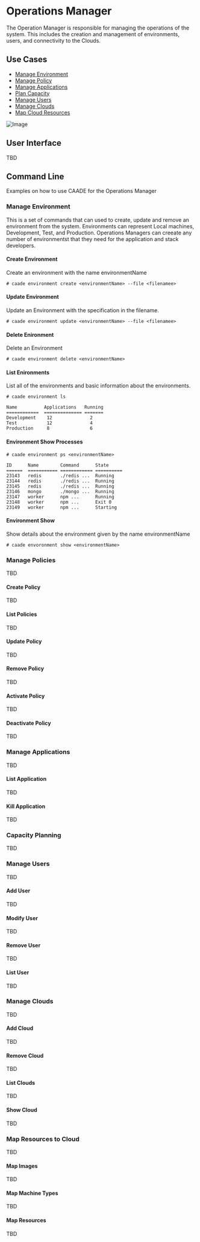 # Operations Manager

The Operation Manager is responsible for managing the operations of the system.
This includes the creation and management of environments, users, and connectivity to the Clouds.

## Use Cases

* [Manage Environment](#manage-environment)
* [Manage Policy](#manage-policies)
* [Manage Applications](#manage-applications)
* [Plan Capacity](#capacity-planning)
* [Manage Users](#manage-users)
* [Manage Clouds](#mange-clouds)
* [Map Cloud Resources](#map-resources-to-cloud)

![Image](UseCases.png)

## User Interface

TBD

## Command Line

Examples on how to use CAADE for the Operations Manager

### Manage Environment

This is a set of commands that can used to create, update and remove an environment from the system.
Environments can represent Local machines, Development, Test, and Production. 
Operations Managers can creeate any number of environmentst that they need for the application and stack developers.

#### Create Environment

Create an environment with the name environmentName

```
# caade environment create <environmentName> --file <filenamee>
```

#### Update Environment

Update an Environment with the specification in the filename.
```
# caade environment update <environmentName> --file <filenamee>
```

#### Delete Enironment

Delete an Environment

```
# caade environment delete <environmentName>
```

#### List Enironments

List all of the environments and basic information about the environments.

```
# caade environment ls

Name          Applications   Running
============  ============== =======
Development    12              2
Test           12              4
Production     8               6
```

#### Environment Show Processes
```
# caade environment ps <environmentName>

ID      Name        Command      State
======  =========== ============ ==========
23143   redis       ./redis ...  Running
23144   redis       ./redis ...  Running
23145   redis       ./redis ...  Running
23146   mongo       ./mongo ...  Running
23147   worker      npm ...      Running
23148   worker      npm ...      Exit 0
23149   worker      npm ...      Starting
```

#### Environment Show

Show details about the environment given by the name environmentName

```
# caade envoronment show <environmentName>

```


### Manage Policies

TBD

#### Create Policy

TBD


#### List Policies

TBD

#### Update Policy

TBD

#### Remove Policy

TBD

#### Activate Policy

TBD

#### Deactivate Policy

TBD


### Manage Applications

TBD

#### List Application

TBD

#### Kill Application 

TBD


### Capacity Planning

TBD


### Manage Users

TBD

#### Add User

TBD

#### Modify User

TBD

#### Remove User

TBD

#### List User

TBD

### Manage Clouds

TBD

#### Add Cloud

TBD

#### Remove Cloud

TBD

#### List Clouds

TBD

#### Show Cloud

TBD

### Map Resources to Cloud

TBD

#### Map Images

TBD

#### Map Machine Types

TBD

#### Map Resources

TBD

